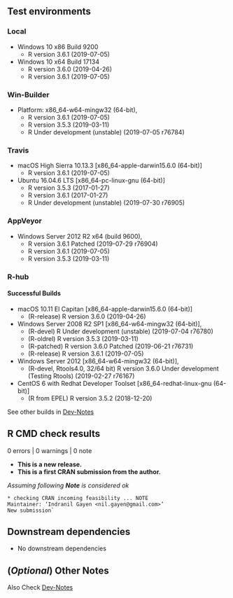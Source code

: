 ## Test environments

### Local

* Windows 10 x86 Build 9200 
  * R version 3.6.1 (2019-07-05) 
* Windows 10 x64 Build 17134 
  * R version 3.6.0 (2019-04-26) 
  * R version 3.6.1 (2019-07-05)

### Win-Builder

* Platform: x86_64-w64-mingw32 (64-bit), 
  * R version 3.6.1 (2019-07-05)
  * R version 3.5.3 (2019-03-11)
  * R Under development (unstable) (2019-07-05 r76784)

### Travis

* macOS High Sierra 10.13.3 [x86_64-apple-darwin15.6.0 (64-bit)]
  * R version 3.6.1 (2019-07-05)
* Ubuntu 16.04.6 LTS [x86_64-pc-linux-gnu (64-bit)]
  * R version 3.5.3 (2017-01-27)
  * R version 3.6.1 (2017-01-27)
  * R Under development (unstable) (2019-07-30 r76905)

### AppVeyor

* Windows Server 2012 R2 x64 (build 9600), 
  * R version 3.6.1 Patched (2019-07-29 r76904) 
  * R version 3.6.1 (2019-07-05)
  * R version 3.5.3 (2019-03-11)

### R-hub

#### Successful Builds 

* macOS 10.11 El Capitan [x86_64-apple-darwin15.6.0 (64-bit)]
  * (R-release) R version 3.6.0 (2019-04-26)
* Windows Server 2008 R2 SP1 [x86_64-w64-mingw32 (64-bit)], 
  * (R-devel) R Under development (unstable) (2019-07-04 r76780)
  * (R-oldrel) R version 3.5.3 (2019-03-11)
  * (R-patched) R version 3.6.0 Patched (2019-06-21 r76731)
  * (R-release) R version 3.6.1 (2019-07-05)
* Windows Server 2012 [x86_64-w64-mingw32 (64-bit)],
  * (R-devel, Rtools4.0, 32/64 bit) R version 3.6.0 Under development (Testing Rtools) (2019-02-27 r76167)
* CentOS 6 with Redhat Developer Toolset [x86_64-redhat-linux-gnu (64-bit)]
  * (R from EPEL) R version 3.5.2 (2018-12-20)

See other builds in [Dev-Notes](https://github.com/r-rudra/tidycells/blob/master/dev-notes.md)


## R CMD check results

0 errors | 0 warnings | 0 note

* **This is a new release.**
* **This is a first CRAN submission from the author.**

_Assuming following **Note** is considered ok_

```
* checking CRAN incoming feasibility ... NOTE
Maintainer: ‘Indranil Gayen <nil.gayen@gmail.com>’
New submission`
```


## Downstream dependencies

* No downstream dependencies

## (_Optional_) Other Notes 

Also Check [Dev-Notes](https://github.com/r-rudra/tidycells/blob/master/dev-notes.md)
